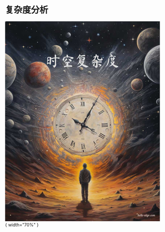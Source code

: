 # 复杂度分析

<div class="center-table" markdown>

![复杂度分析](../assets/covers/chapter_complexity_analysis.jpg){ width="70%" }

</div>

